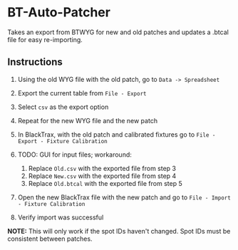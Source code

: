 # BT-Auto-Patcher
Takes an export from BTWYG for new and old patches and updates a .btcal file for easy re-importing.

## Instructions
1. Using the old WYG file with the old patch, go to `Data -> Spreadsheet`
2. Export the current table from `File - Export`
3. Select `csv` as the export option
4. Repeat for the new WYG file and the new patch
5. In BlackTrax, with the old patch and calibrated fixtures go to `File - Export - Fixture Calibration`
6. TODO: GUI for input files; workaround:

    1. Replace `Old.csv` with the exported file from step 3
    2. Replace `New.csv` with the exported file from step 4
    3. Replace `Old.btcal` with the exported file from step 5
7. Open the new BlackTrax file with the new patch and go to `File - Import - Fixture Calibration`
8. Verify import was successful

**NOTE:** This will only work if the spot IDs haven't changed. Spot IDs must be consistent between patches. 